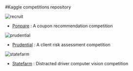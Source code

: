 #Kaggle competitions repository

![recruit](./Images/ponpare_small.png)

- [Ponpare](https://github.com/tdeboissiere/Kaggle/tree/master/Ponpare) : A coupon recommendation competition

![prudential](./Images/prudential.png)

- [Prudential](https://github.com/tdeboissiere/Kaggle/tree/master/Prudential) : A client risk assessment competition

![statefarm](./Images/statefarm.png)

- [Statefarm](https://github.com/tdeboissiere/Kaggle/tree/master/StateFarm) : Distracted driver computer vision competition